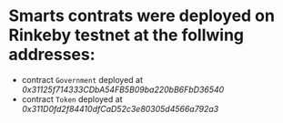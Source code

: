 # Smarts contrats were deployed on Rinkeby testnet at the follwing addresses:

- contract `Government` deployed at _0x31125f714333CDbA54FB5B09ba220bB6FbD36540_
- contract `Token` deployed at _0x311D0fd2f84410dfCaD52c3e80305d4566a792a3_
